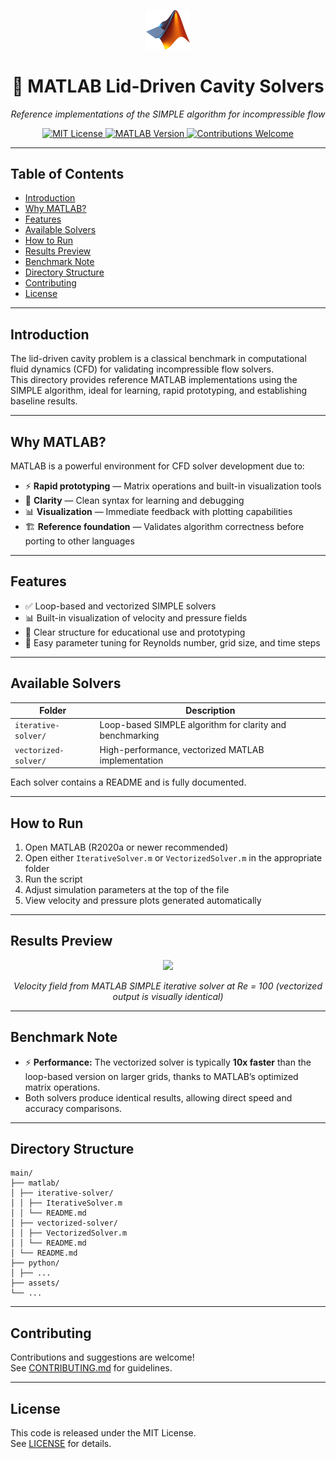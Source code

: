 <p align="center">
  <a href="https://www.mathworks.com/products/matlab.html">
    <img src="https://github.com/Kandil2001/Lid-Cavity-Evolution/raw/main/logos/matlab.png" width="70"/>
  </a>
</p>
<h1 align="center">🧮 MATLAB Lid-Driven Cavity Solvers</h1>
<p align="center"><i>Reference implementations of the SIMPLE algorithm for incompressible flow</i></p>
<p align="center">
  <a href="../LICENSE">
    <img src="https://img.shields.io/badge/License-MIT-yellow.svg" alt="MIT License"/>
  </a>
  <a href="https://www.mathworks.com/products/matlab.html">
    <img src="https://img.shields.io/badge/MATLAB-R2020a+-blue.svg" alt="MATLAB Version"/>
  </a>
  <a href="../CONTRIBUTING.md">
    <img src="https://img.shields.io/badge/Contributions-Welcome-orange.svg" alt="Contributions Welcome"/>
  </a>
</p>

---

## Table of Contents
- [Introduction](#introduction)
- [Why MATLAB?](#why-matlab)
- [Features](#features)
- [Available Solvers](#available-solvers)
- [How to Run](#how-to-run)
- [Results Preview](#results-preview)
- [Benchmark Note](#benchmark-note)
- [Directory Structure](#directory-structure)
- [Contributing](#contributing)
- [License](#license)

---

## Introduction

The lid-driven cavity problem is a classical benchmark in computational fluid dynamics (CFD) for validating incompressible flow solvers.  
This directory provides reference MATLAB implementations using the SIMPLE algorithm, ideal for learning, rapid prototyping, and establishing baseline results.

---

## Why MATLAB?

MATLAB is a powerful environment for CFD solver development due to:
- ⚡ **Rapid prototyping** — Matrix operations and built-in visualization tools
- 📖 **Clarity** — Clean syntax for learning and debugging
- 📊 **Visualization** — Immediate feedback with plotting capabilities
- 🏗️ **Reference foundation** — Validates algorithm correctness before porting to other languages

---

## Features

- ✅ Loop-based and vectorized SIMPLE solvers
- 📊 Built-in visualization of velocity and pressure fields
- 🧠 Clear structure for educational use and prototyping
- 🔄 Easy parameter tuning for Reynolds number, grid size, and time steps

---

## Available Solvers

| Folder                    | Description                                        |
|---------------------------|----------------------------------------------------|
| `iterative-solver/`       | Loop-based SIMPLE algorithm for clarity and benchmarking |
| `vectorized-solver/`      | High-performance, vectorized MATLAB implementation |

Each solver contains a README and is fully documented.

---

## How to Run

1. Open MATLAB (R2020a or newer recommended)
2. Open either `IterativeSolver.m` or `VectorizedSolver.m` in the appropriate folder
3. Run the script
4. Adjust simulation parameters at the top of the file
5. View velocity and pressure plots generated automatically

---

## Results Preview

<p align="center">
  <img src="https://github.com/Kandil2001/Lid-Cavity-Evolution/raw/main/assets/velocityiter.gif" width="500"/>
</p>
<p align="center"><i>Velocity field from MATLAB SIMPLE iterative solver at Re = 100 (vectorized output is visually identical)</i></p>

---

## Benchmark Note

- ⚡ **Performance:** The vectorized solver is typically **10x faster** than the loop-based version on larger grids, thanks to MATLAB’s optimized matrix operations.
- Both solvers produce identical results, allowing direct speed and accuracy comparisons.

---

## Directory Structure

```
main/
├── matlab/
│ ├── iterative-solver/
│ │ ├── IterativeSolver.m
│ │ └── README.md
│ ├── vectorized-solver/
│ │ ├── VectorizedSolver.m
│ │ └── README.md
│ └── README.md
├── python/
│ ├── ...
├── assets/
└── ...
```

---

## Contributing

Contributions and suggestions are welcome!  
See [CONTRIBUTING.md](../CONTRIBUTING.md) for guidelines.

---

## License

This code is released under the MIT License.  
See [LICENSE](../LICENSE) for details.
